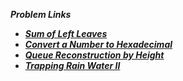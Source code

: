 ***Problem Links***

- [***Sum of Left Leaves***](https://leetcode.com/contest/leetcode-weekly-contest-6/problems/sum-of-left-leaves/)
- [***Convert a Number to Hexadecimal***](https://leetcode.com/contest/leetcode-weekly-contest-6/problems/convert-a-number-to-hexadecimal/)
- [***Queue Reconstruction by Height***](https://leetcode.com/contest/leetcode-weekly-contest-6/problems/queue-reconstruction-by-height/)
- [***Trapping Rain Water II***](https://leetcode.com/contest/leetcode-weekly-contest-6/problems/trapping-rain-water-ii/)
